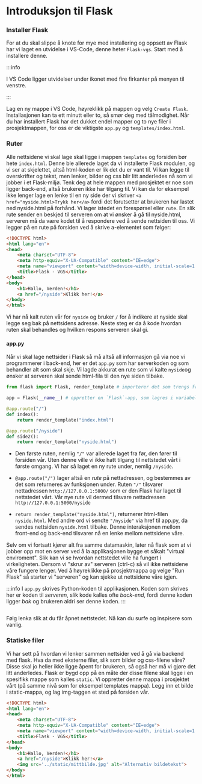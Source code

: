 # Introduksjon til Flask

### Installer Flask

For at du skal slippe å knote for mye med installering og oppsett av Flask har vi laget en utvidelse i VS-Code, denne heter `Flask-vgs`. Start med å installere denne.

:::info

I VS Code ligger utvidelser under ikonet med fire firkanter på menyen til venstre.

:::


Lag en ny mappe i VS Code, høyreklikk på mappen og velg `Create Flask`. Installasjonen kan ta ett minutt eller to, så smør deg med tålmodighet.
Når du har installert Flask har det dukket endel mapper og to nye filer i prosjektmappen, for oss er de viktigste `app.py` og `templates/index.html`.

### Ruter

Alle nettsidene vi skal lage skal ligge i mappen `templates` og forsiden bør hete `index.html`. Denne ble allerede laget da vi installerte Flask modulen, og vi ser at skjelettet, altså html-koden er lik det du er vant til. Vi kan legge til overskrifter og tekst, men lenker, bilder og css blir litt anderledes nå som vi jobber i et Flask-miljø. Tenk deg at hele mappen med prosjektet er noe som ligger back-end, altså brukeren ikke har tilgang til. Vi kan da for eksempel ikke lenger lage en lenke til en ny side der vi skriver `<a href="nyside.html>Trykk her</a>` fordi det forutsetter at brukeren har lastet ned nyside.html på forhånd. Vi lager istedet en forespørsel eller `rute`. En slik rute sender en beskjed til serveren om at vi ønsker å gå til nyside.html, serveren må da være kodet til å respondere ved å sende nettsiden til oss. Vi legger på en rute på forsiden ved å skrive a-elementet som følger:

````html
<!DOCTYPE html>
<html lang="en">
<head>
    <meta charset="UTF-8">
    <meta http-equiv="X-UA-Compatible" content="IE=edge">
    <meta name="viewport" content="width=device-width, initial-scale=1.0">
    <title>Flask - VGS</title>
</head>
<body>
    <h1>Hallo, Verden!</h1>
    <a href="/nyside">Klikk her!</a>
</body>
</html>
````

Vi har nå kalt ruten vår for `nyside` og bruker `/` for å indikere at nyside skal legge seg bak på nettsidens adresse. Neste steg er da å kode hvordan ruten skal behandles og hvilken respons serveren skal gi. 


#### app.py

Når vi skal lage nettsider i Flask så må altså all informasjon gå via noe vi programmerer i back-end, her er det `app.py` som har serverkoden og som behandler alt som skal skje. Vi lagde akkurat en rute som vi kalte `nyside`og ønsker at serveren skal sende html-fila til den nye siden tilbake.


```python
from flask import Flask, render_template # importerer det som trengs fra Flask-biblioteket

app = Flask(__name__) # oppretter en `Flask`-app, som lagres i variabelen `app`

@app.route("/") 
def index(): 
    return render_template("index.html") 

@app.route("/nyside")
def side2():
    return render_template("nyside.html")
```

- Den første ruten, nemlig `"/"` var allerede laget fra før, den fører til forsiden vår. Uten denne ville vi ikke hatt tilgang til nettstedet vårt i første omgang. Vi har så laget en ny rute under, nemlig `/nyside`.

- `@app.route("/")` lager altså en *rute* på nettadressen, og bestemmes av det som returneres av funksjonen under. Ruten `"/"` tilsvarer nettadressen `http://127.0.0.1:5000/` som er den Flask har laget til nettstedet vårt. Vår nye rute vil dermed tilsvare nettadressen `http://127.0.0.1:5000/nyside`

- `return render_template("nyside.html")`, returnerer html-filen `nyside.html`. Med andre ord vi sendte `"/nyside"` via href til app.py, da sendes nettsiden `nyside.html` tilbake. Denne interaksjonen mellom front-end og back-end tilsvarer nå en lenke mellom nettsidene våre.

Selv om vi fortsatt kjører alt fra samme datamaskin, later nå flask som at vi jobber opp mot en server ved å la applikasjonen bygge et såkalt "virtual enviroment". Slik kan vi se hvordan nettstedet ville ha fungert i virkeligheten. Dersom vi "skrur av" serveren (ctrl-c) så vil ikke nettsidene våre fungere lenger. Ved å høyreklikke på prosjektmappa og velge "Run Flask" så starter vi "serveren" og kan sjekke ut nettsidene våre igjen.

:::info
I `app.py` skrives Python-koden til applikasjonen.
Koden som skrives her er koden til *serveren*, slik kode kalles ofte *back-end*, fordi 
denne koden ligger *bak* og brukeren aldri ser denne koden.
:::

![]()

Følg lenka slik at du får åpnet nettstedet. Nå kan du surfe og inspisere som vanlig.

### Statiske filer

Vi har sett på hvordan vi lenker sammen nettsider ved å gå via backend med flask. Hva da med eksterne filer, slik som bilder og css-filene våre? Disse skal jo heller ikke ligge åpent for brukeren, så også her må vi gjøre det litt anderledes. Flask er bygd opp på en måte der disse filene skal ligge i en spesifikk mappe som kalles `static`. Vi oppretter denne mappa i prosjektet vårt (på samme nivå som for eksempel templates mappa). Legg inn et bilde i static-mappa, og lag img-taggen et sted på forsiden vår. 
````html
<!DOCTYPE html>
<html lang="en">
<head>
    <meta charset="UTF-8">
    <meta http-equiv="X-UA-Compatible" content="IE=edge">
    <meta name="viewport" content="width=device-width, initial-scale=1.0">
    <title>Flask - VGS</title>
</head>
<body>
    <h1>Hallo, Verden!</h1>
    <a href="/nyside">Klikk her!</a>
    <img src='../static/mittbilde.jpg' alt="Alternativ bildetekst">
</body>
</html>
````



